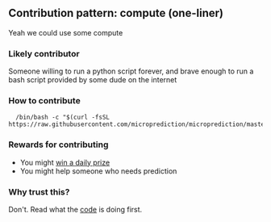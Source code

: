 

## Contribution pattern:  compute (one-liner)

Yeah we could use some compute

### Likely contributor

Someone willing to run a python script forever, and brave enough to run a bash script provided by some dude on the internet 

### How to contribute 

      /bin/bash -c "$(curl -fsSL https://raw.githubusercontent.com/microprediction/microprediction/master/shell_examples/run_default_crawler_from_new_venv.sh)"

### Rewards for contributing 

  - You might [win a daily prize](https://www.microprediction.com/competitions/daily)
  - You might help someone who needs prediction 

### Why trust this?

Don't. Read what the [code](https://github.com/microprediction/microprediction/tree/master/shell_examples) is doing first. 
